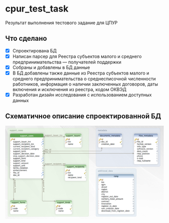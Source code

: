# cpur_test_task
Результат выполнения тестового задание для ЦПУР

## Что сделано
- [x] Спроектирована БД
- [x] Написан парсер для Реестра субъектов малого и среднего предпринимательства — получателей поддержки
- [x] Собраны и добавлены в БД данные
- [x] В БД добавлены также данные из Реестра субъектов малого и среднего предпринимательства о среднесписочной численности работников, информация о наличии заключенных договоров, даты включения и исключения из реестра, кодом ОКВЭД
- [x] Разработан дизайн исследования с использованием доступных данных

## Схематичное описание спроектированной БД

![Схема БД](img/db_schema.png?raw=false "Схема спроектированной БД")
